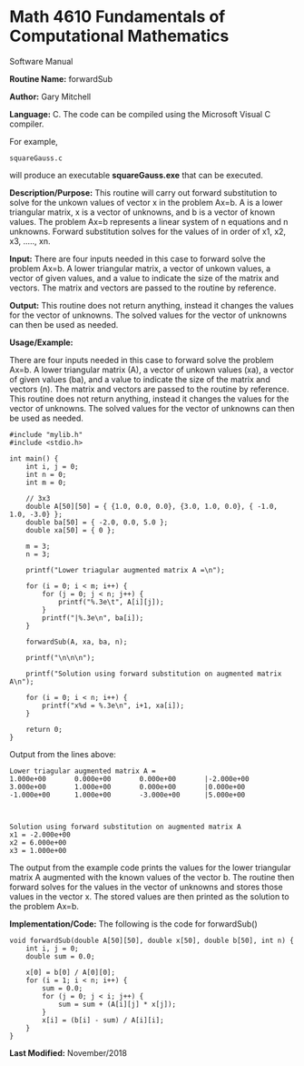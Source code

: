 # Math 4610 Fundamentals of Computational Mathematics
Software Manual

**Routine Name:**           forwardSub

**Author:** Gary Mitchell

**Language:** C. The code can be compiled using the Microsoft Visual C compiler.

For example,

    squareGauss.c

will produce an executable **squareGauss.exe** that can be executed.

**Description/Purpose:** This routine will carry out forward substitution to solve for the unkown values of vector x in the problem Ax=b. A is a lower triangular matrix, x is a vector of unknowns, and b is a vector of known values. The problem Ax=b represents a linear system of n equations and n unknowns. Forward substitution solves for the values of in order of x1, x2, x3, ....., xn.

**Input:** There are four inputs needed in this case to forward solve the problem Ax=b. A lower triangular matrix, a vector of unkown values, a vector of given values, and a value to indicate the size of the matrix and vectors. The matrix and vectors are passed to the routine by reference.

**Output:** This routine does not return anything, instead it changes the values for the vector of unknowns. The solved values for the vector of unknowns can then be used as needed.

**Usage/Example:**

There are four inputs needed in this case to forward solve the problem Ax=b. A lower triangular matrix (A), a vector of unkown values (xa), a vector of given values (ba), and a value to indicate the size of the matrix and vectors (n). The matrix and vectors are passed to the routine by reference. This routine does not return anything, instead it changes the values for the vector of unknowns. The solved values for the vector of unknowns can then be used as needed.

    #include "mylib.h"
    #include <stdio.h>

    int main() {
        int i, j = 0;
        int n = 0;
        int m = 0;

        // 3x3
        double A[50][50] = { {1.0, 0.0, 0.0}, {3.0, 1.0, 0.0}, { -1.0, 1.0, -3.0} };
        double ba[50] = { -2.0, 0.0, 5.0 }; 
        double xa[50] = { 0 };

        m = 3;
        n = 3;

        printf("Lower triagular augmented matrix A =\n");

        for (i = 0; i < m; i++) {
            for (j = 0; j < n; j++) {
                printf("%.3e\t", A[i][j]);
            }
            printf("|%.3e\n", ba[i]);
        }

        forwardSub(A, xa, ba, n);

        printf("\n\n\n");

        printf("Solution using forward substitution on augmented matrix A\n");

        for (i = 0; i < n; i++) {
            printf("x%d = %.3e\n", i+1, xa[i]);
        }

        return 0;
    }

Output from the lines above:

    Lower triagular augmented matrix A =
    1.000e+00       0.000e+00       0.000e+00       |-2.000e+00
    3.000e+00       1.000e+00       0.000e+00       |0.000e+00
    -1.000e+00      1.000e+00       -3.000e+00      |5.000e+00



    Solution using forward substitution on augmented matrix A
    x1 = -2.000e+00
    x2 = 6.000e+00
    x3 = 1.000e+00

The output from the example code prints the values for the lower triangular matrix A augmented with the known values of the vector b. The routine then forward solves for the values in the vector of unknowns and stores those values in the vector x. The stored values are then printed as the solution to the problem Ax=b.

**Implementation/Code:** The following is the code for forwardSub()

    void forwardSub(double A[50][50], double x[50], double b[50], int n) {
        int i, j = 0;
        double sum = 0.0;

        x[0] = b[0] / A[0][0];
        for (i = 1; i < n; i++) {
            sum = 0.0;
            for (j = 0; j < i; j++) {
                sum = sum + (A[i][j] * x[j]);
            }
            x[i] = (b[i] - sum) / A[i][i];
        }
    }

**Last Modified:** November/2018
